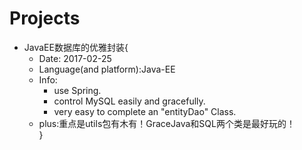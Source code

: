 # Projects


* JavaEE数据库的优雅封装{ <br>
	* Date: 2017-02-25 <br>
	* Language(and platform):Java-EE<br>
	* Info:<br>
		* use Spring.<br>
		* control MySQL easily and gracefully.<br>
		* very easy to complete an "entityDao" Class.<br>
	* plus:重点是utils包有木有！GraceJava和SQL两个类是最好玩的！<br>
	}<br>